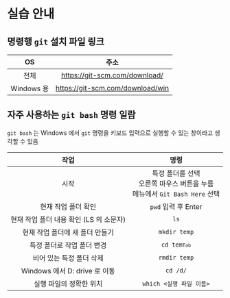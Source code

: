 # 실습 안내

## 명령행 `git` 설치 파일 링크

| OS | 주소 |
|:----------:|:----------------------------------------------:|
| 전체 | https://git-scm.com/download/ |
| Windows 용 | https://git-scm.com/download/win |

## 자주 사용하는 `git bash` 명령 일람

`git bash` 는 Windows 에서 `git` 명령을 키보드 입력으로 실행할 수 있는 창이라고 생각할 수 있음

| 작업 | 명령 |
|:----------:|:----------------------------------------------:|
| 시작 | 특정 폴더를 선택<br>오른쪽 마우스 버튼을 누름<br>메뉴에서 `Git Bash Here` 선택 |
| 현재 작업 폴더 확인 | `pwd` 입력 후 Enter |
| 현재 작업 폴더 내용 확인  (LS 의 소문자) | `ls` |
| 현재 작업 폴더에 새 폴더 만들기 | `mkdir temp` |
| 특정 폴더로 작업 폴더 변경 | <code>cd tem<kbd>Tab</kbd></code> |
| 비어 있는 특정 폴더 삭제 | `rmdir temp` |
| Windows 에서 D: drive 로 이동 | `cd /d/` |
| 실행 파일의 정확한 위치 | `which <실행 파일 이름>` |
